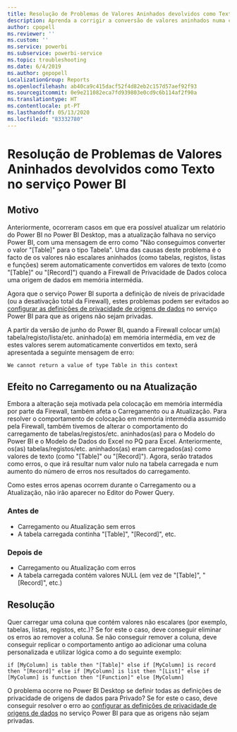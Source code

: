 ```yaml
---
title: Resolução de Problemas de Valores Aninhados devolvidos como Texto no serviço Power BI
description: Aprenda a corrigir a conversão de valores aninhados numa cadeia devido à utilização de definições de privacidade de origens de dados inadequadas
author: cpopell
ms.reviewer: ''
ms.custom: ''
ms.service: powerbi
ms.subservice: powerbi-service
ms.topic: troubleshooting
ms.date: 6/4/2019
ms.author: gepopell
LocalizationGroup: Reports
ms.openlocfilehash: ab40ca9c415dacf52f4d82eb2c157d57aef92f93
ms.sourcegitcommit: 0e9e211082eca7fd939803e0cd9c6b114af2f90a
ms.translationtype: HT
ms.contentlocale: pt-PT
ms.lasthandoff: 05/13/2020
ms.locfileid: "83332780"
---
```

# <a name="troubleshooting-nested-values-returned-as-text-in-power-bi-service"></a>Resolução de Problemas de Valores Aninhados devolvidos como Texto no serviço Power BI

## <a name="cause"></a>Motivo

Anteriormente, ocorreram casos em que era possível atualizar um relatório do Power BI no Power BI Desktop, mas a atualização falhava no serviço Power BI, com uma mensagem de erro como "Não conseguimos converter o valor "[Table]" para o tipo Tabela". Uma das causas deste problema é o facto de os valores não escalares aninhados (como tabelas, registos, listas e funções) serem automaticamente convertidos em valores de texto (como "[Table]" ou "[Record]") quando a Firewall de Privacidade de Dados coloca uma origem de dados em memória intermédia.

Agora que o serviço Power BI suporta a definição de níveis de privacidade (ou a desativação total da Firewall), estes problemas podem ser evitados ao [configurar as definições de privacidade de origens de dados](https://powerbi.microsoft.com/blog/privacy-levels-for-cloud-data-sources/) no serviço Power BI para que as origens não sejam privadas.

A partir da versão de junho do Power BI, quando a Firewall colocar um(a) tabela/registo/lista/etc. aninhado(a) em memória intermédia, em vez de estes valores serem automaticamente convertidos em texto, será apresentada a seguinte mensagem de erro: 

`We cannot return a value of type Table in this context`

## <a name="effect-on-loadrefresh"></a>Efeito no Carregamento ou na Atualização

Embora a alteração seja motivada pela colocação em memória intermédia por parte da Firewall, também afeta o Carregamento ou a Atualização. Para resolver o comportamento de colocação em memória intermédia assumido pela Firewall, também tivemos de alterar o comportamento do carregamento de tabelas/registos/etc. aninhados(as) para o Modelo do Power BI e o Modelo de Dados do Excel no PQ para Excel. Anteriormente, os(as) tabelas/registos/etc. aninhados(as) eram carregados(as) como valores de texto (como "[Table]" ou "[Record]"). Agora, serão tratados como erros, o que irá resultar num valor nulo na tabela carregada e num aumento do número de erros nos resultados do carregamento.

Como estes erros apenas ocorrem durante o Carregamento ou a Atualização, não irão aparecer no Editor do Power Query.

### <a name="before"></a>Antes de

- Carregamento ou Atualização sem erros
- A tabela carregada continha "[Table]", "[Record]", etc.
 

### <a name="after"></a>Depois de

- Carregamento ou Atualização com erros
- A tabela carregada contém valores NULL (em vez de "[Table]", "[Record]", etc.)
 

## <a name="resolution"></a>Resolução

Quer carregar uma coluna que contém valores não escalares (por exemplo, tabelas, listas, registos, etc.)?
Se for este o caso, deve conseguir eliminar os erros ao remover a coluna.
Se não conseguir remover a coluna, deve conseguir replicar o comportamento antigo ao adicionar uma coluna personalizada e utilizar lógica como a do seguinte exemplo:

`if [MyColumn] is table then "[Table]" else if [MyColumn] is record then "[Record]" else if [MyColumn] is list then "[List]" else if [MyColumn] is function then "[Function]" else [MyColumn]`

O problema ocorre no Power BI Desktop se definir todas as definições de privacidade de origens de dados para Privado?
Se for este o caso, deve conseguir resolver o erro ao [configurar as definições de privacidade de origens de dados](https://powerbi.microsoft.com/blog/privacy-levels-for-cloud-data-sources/) no serviço Power BI para que as origens não sejam privadas.
